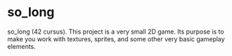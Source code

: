 # so_long
so_long (42 cursus). This project is a very small 2D game. Its purpose is to make you work with textures, sprites, and some other very basic gameplay elements.
